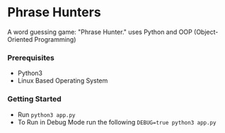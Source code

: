 # Phrase Hunters

A word guessing game: "Phrase Hunter." uses Python and OOP (Object-Oriented Programming)

### Prerequisites
 - Python3
 - Linux Based Operating System

### Getting Started
 - Run `python3 app.py`
 - To Run in Debug Mode run the following `DEBUG=true python3 app.py`
